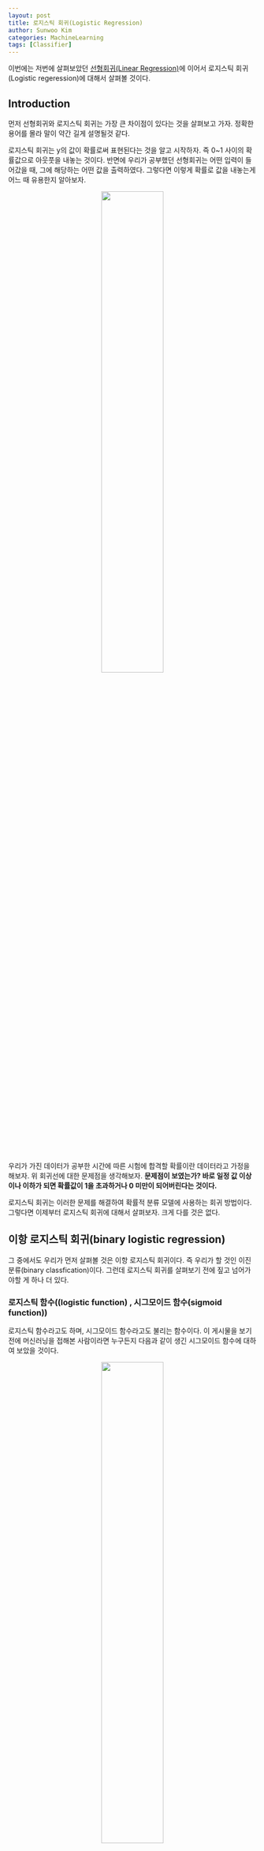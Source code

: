 ```yaml
---
layout: post
title: 로지스틱 회귀(Logistic Regression)
author: Sunwoo Kim
categories: MachineLearning
tags: [Classifier]
---
```


이번에는 저번에 살펴보았던 [선형회귀(Linear Regression)](https://sunshower76.github.io/machinelearning/2020/10/02/%EC%84%A0%ED%98%95%ED%9A%8C%EA%B7%80(LinearRegression)/)에 이어서 로지스틱 회귀(Logistic regeression)에 대해서 살펴볼 것이다.

## Introduction

먼저 선형회귀와 로지스틱 회귀는 가장 큰 차이점이 있다는 것을 살펴보고 가자. 정확한 용어를 몰라 말이 약간 길게 설명될것 같다.



로지스틱 회귀는 y의 값이 확률로써 표현된다는 것을 알고 시작하자. 즉 0~1 사이의 확률값으로 아웃풋을 내놓는 것이다. 반면에 우리가 공부했던 선형회귀는 어떤 입력이 들어갔을 때, 그에 해당하는 어떤 값을 출력하였다. 그렇다면 이렇게 확률로 값을 내놓는게 어느 때 유용한지 알아보자.

<center><img src="/public/img/LogisticRegression/img01.png" width="50%"></center>

우리가 가진 데이터가 공부한 시간에 따른 시험에 합격할 확률이란 데이터라고 가정을 해보자. 위  회귀선에 대한 문제점을 생각해보자. **문제점이 보였는가? 바로 일정 값 이상이나 이하가 되면 확률값이 1을 초과하거나 0 미만이 되어버린다는 것이다.**



로지스틱 회귀는 이러한 문제를 해결하여 확률적 분류 모델에 사용하는 회귀 방법이다. 그렇다면 이제부터 로지스틱 회귀에 대해서 살펴보자. 크게 다를 것은 없다.



## 이항 로지스틱 회귀(binary logistic regression)

그 중에서도 우리가 먼저 살펴볼 것은 이항 로지스틱 회귀이다. 즉 우리가 할 것인 이진 분류(binary classfication)이다.  그런데 로지스틱 회귀를 살펴보기 전에 짚고 넘어가야할 게 하나 더 있다.

### 로지스틱 함수((logistic function) , 시그모이드 함수(sigmoid function))

로지스틱 함수라고도 하며, 시그모이드 함수라고도 불리는 함수이다. 이 게시물을 보기전에 머신러닝을 접해본 사람이라면 누구든지 다음과 같이 생긴 시그모이드 함수에 대하여 보았을 것이다.

<center><img src="/public/img/LogisticRegression/img02.png" width="50%"></center>

사실 본적이 없어도 상관없다. 이제부터 설명할 것이기 때문이다. 그림에서 볼 수 있듯이 시그모이드 함수는 실수전체의 영역에서 값이 0과 1사이에 분포해있다. 이점을 생각해보면 우리가 가진 값을 시그모이드 함수 안에 넣으면 0과 1사이의 값으로 맵핑시킬 수 있음을 생각해볼 수 있다.  결론적으로 우리는 시그모이드 함수를 사용하여 0과 1사이의 확률로 y값을 바꾸어 문제를 다룬다는게 결론이다. 

### 승산(Odds)

우리가 시그모이드라는 식을 어떻게 얻게 되었을까에 대한 것을 생각해볼때 승산이라는 개념이 나온다. 어떻게 뉴럴넷의 출력($\vec{\beta}^T\vec{x}$) 을 확률값에 대응시킬까에 대한 방법(결론은 뉴럴넷의 출력이 확률의 로그 승산이 되면 된다.)을 생각하면서 보자.

<center><img src="/public/img/LogisticRegression/img03.png" width="50%"></center>

승산은 위와 같이 정의된다. 사실 위 식만 봐서는 승산이 뭘 의미하는지 잘 감이 안온다.  그 다음부터가 사실 중요한 부분이고 중간에 승산이 나오게 된다.



우리가 선형회귀에서 했던것을 생각해보자. 지금은 x의 개수가 많은 다중 선형회귀(multiple linear regression)의 경우이다. 로지스틱 회귀는 y의 값이 연속적인 값이라는 거에서 확률 값으로 바뀐것 뿐이다. 그 결과 식은 다음과 같이 쓸 수 있다.

<center><img src="/public/img/LogisticRegression/img04.png" width="50%"></center>

그런데 이때, 좌변=[0,1] 의 범위인데 반해, 우변=[$-\infin, +\infin$]의 범위의 값을 나타내므로 값의 범위가 맞지 않다.  그래서 이를 어떻게 해결할지 고민해보자.



참고한 ratsgo 님의 블로그의 설명에는 다음과 같이 설명이 나와있다.

<center><img src="/public/img/LogisticRegression/img05.png" width="50%"></center>

위의 문제를 해결하기 위한 방안으로, 좌변을 승산으로 만들어 준다 그러면 좌변의 범위=[0, $\infin$]으로 바뀌게 된다. 하지만 여전히 우변과 범위가 다르다.

<center><img src="/public/img/LogisticRegression/img06.png" width="50%"></center>

이때, 좌변에 로그를 씌워주게 되면 좌변의 범위=[$-\infin, +\infin$] 가 되어 우변의 범위와 같아지게 된다.

<center><img src="/public/img/LogisticRegression/img07.png" width="50%"></center>

그런데 이때 식을 P에 대하여 정리해보면 우리가 알던 로지스틱함수(시그모이드 함수)의 식이 나오게 된다는 맥락이다.



사실 이 함수를 발견하신 분께서 어떻게 발견하신지는 모르겠지만, 위와 같이 생각했을 수도 있고 아니면, **같은 집합 안에서 이진 분류를 가정할 때, 정보량 차이의 함수(위에서 보았던 승산) $log(p) - log(1-p)$ **을 함수로 나타내면 다음과 같다. 다음 그래프가 뉴럴넷의 출력이 된다는 것은 꽤 합리적이다. 1/2을 기준으로 해당 클래스일 확률이 높아지면 뉴럴넷의 출력이 양의 값으로 올라가고, 해당 클래스일 확률이 낮아지면 뉴럴넷의 출력이 음의값으로 높아지기 때문이다.

<center><img src="/public/img/LogisticRegression/img08.png" width="50%"></center>

즉 우리가 표현하고자 하는 집합의 이진분류에서, 확률 변화가 있을때, 정보량의 차이를 보니, 그 값이 1/2을 기준으로 음과 양(즉 해당 클래스이고, 아니고)로 나뉘고, 양으로 증가할 수록 값이 높아지고(해당 클래스일 확률이 높아지고), 음으로 증가할 수록 값이 낮아지고(해당 클래스가 아닐 확률이 증가 하고)하니 이를 뉴럴넷의 출력과 대응 시키면 좋겠다라고 생각했을 수도 있을것 같다는 생각을 했다. 즉 중요한것은 다음 세 가지이다.

1. 확률값으로 표현되는가
2. 회귀과 x값의 증가에 따라 y값이 증가하는 것처럼, 우리가 표현하고자 하는 함수도 해당 경향성을 가지고 있는가. 즉, 단조 증가인가 또, 음과 양(classification)할 수 있는 기준이1/2이 되는가.(동전을 던진다고 할 때, 앞면과 뒷면이 나올 확률이 똑같이 1/2인 것처럼.) 
3. 좌변과 우변의 범위가 같은가

그리고 위 함수는 이것을 충분히 만족시킨 것이다.



우리는 보통 이진 분류를 할 때, 그 기준값을 1/2로 잡는다. 과연 그러면 이 경우에서도 이렇게 나오는지 확인해보자.

<center><img src="/public/img/LogisticRegression/img09.png" width="50%"></center>

<center><img src="/public/img/LogisticRegression/img10.png" width="50%"></center>

데이터와 가중치의 곱이 0보다 크면 된다는 결과가 나와있다. 이것을 로지스틱 함수에 대입을 해보면 1/2라는 값이 나온다. 즉 우리의 생각과 일치하는 것도 확인해볼 수 있다.

### Log loss

이로써 중요한 것은 우리가 뉴럴 네트워크에서 나온 출력값을 시그모이드 함수에 입력으로 넣으면 [0,1]사이의 값의 확률값으로 출력을 바꿀수 있다는 것이었다.  그 점을 이용하여 loss식은 다음과 같아진다.

<center><img src="/public/img/LogisticRegression/img11.png" width="50%"></center>

우선 loss에 대한 기반은 데이터를 잘 예측할 수록 그 값이 낮아져야 한다는것이다.



y=1인 데이터에 대해서 살펴보자. 라벨링이 y=1이라고 되있는 데이터를 넣었을때, 좌측의 연두색term만 계산이 되고, 파란색인 우측 term은 1-y=1-1=0이되어 계산되지 않는다. 만약, 정확히 y=1이라고 예측을 한다면 log(h(z))=0이되어, loss=0이 된다.

만약 라벨링이 y=0인 데이터에 대해서 계산한다면 파란색 term이 계산되어 동일한 방식으로 작동하게 될 것이다. 

## 다항 로지스틱 회귀(Multiple logistic regression)

위의 경우는 **이항 분류(binary classification)**에 대해서 다루었다. 만약 분류하려는 클래스의 개수가 3, 4 개 ... n개가 된다면 어떻게 계산을 해야하는 것일까? 

### 방법1. n개의 독립적인 classifier(nerualNet)

<center><img src="/public/img/LogisticRegression/img12.png" width="70%"></center>

각 분류기에 데이터를 넣고 훈련 시키고, 결과를 얻으면 된다. 그런데 이것은 비효율적인 방법이다. 왜냐하면 n개의 클래스를 분류하려고 할때, n개의 이진 분류기 모두를 훈련시켜야 하기 때문이다. 그리고, 독립적인 classifier를 사용하다 보니, 각 class에 대해서 상대적인 확률의 값이 나오지 않게된다. 이게 어떤 말이냐면 우리가 보통 확률의 합은1이라고 하지만, 이 경우에는 1이 나오지 않게된다.



예를 들어, 분류기 1에서 1일 확률이 0.8 이라고 했으면, 분류기 2에서 2이 아닐확률 0.2 분류기 3에서 3이 아닐확률 0.1, 분류기 4에서 4이 아닐확률 0.2 ... 이렇게 독립적으로 확률이 나오게 된다는 것이다.

### 방법2. n-1개의 classifier

<center><img src="/public/img/LogisticRegression/img13.png" width="70%"></center>

다음은 n-1개의 classifier를 이용하는 방법이다. 이 부분을 작성하는데 ratsgo 님의 블로그의 글이 설명이 잘 나와있어 그 부분을 인용하고자 한다. n-1개의 classifier라고 하지만 사실 한개의 neural network에서 가중치 행렬의 차원을 늘리는 식으로 하여, 한 개의 뉴럴 네트워크에 모두 구성하거나, n-1개의 뉴럴 네트워크를 만든 후, 그 출력들을 모두 loss term에 묶어넣어 backpropagation하여 엮을 수도 있다. 이 방식은 복잡하기 때문에 우린는 보통 하나의 뉴럴 네트워크에서 해결을 하는 편이다.

그렇다면 이 방식은 어떻게 작동되는 것일까? **한개의 클래스를 기준으로 odds를 계산하는 방식이다.** 이번 예제에서는 클래스가 3개가 있다고 가정하고 설명을 하도록 하겠다.

<center><img src="/public/img/LogisticRegression/img14.png" width="50%"></center>

클래스3을 기준으로 odds를 나타내면 다음과 같다. 그리고 이 odds를 위에 했던것과 같은 과정을 이용하여 확률에 대해서 정리하면 다음과 같이 나타낼수 있다.

<center><img src="/public/img/LogisticRegression/img15.png" width="50%"></center>

이것은 **P(Y=3) = 1-P(Y=1)-P(Y=2)**라는 점을 이용하여 유도하였다. 직접 집어넣어 식을 계산해보면 위와같은 식이 나오게된다. 마지막에 Y=3부분에 분자가 1인 이유는 **1=P(Y=1)+P(Y=2)P(Y=3)을 만족시켜야하기 때문이다.

<center><img src="/public/img/LogisticRegression/img16.png" width="50%"></center>

이를 K개의 클래스에 대해서 일반화하면 위와 같은 식이나오게된다.



그렇다면 이런 방법의 문제점은 무엇일까? **바로 마지막 클래스에 대한 회귀계수가 존재하지 않는 것이다.** 이것이 의미하는 바는 무엇일까? 바로 마지막 클래스에 대한 표현이 다른 클래스의 회귀계수아 암시적(implicitly)하게 녹아들어있다는 것이다. 이것은 뉴럴 네트워크가 해당 클래스에 대한 설명을 더 어렵게 만들고, 클래스들끼리 더욱 dependent하게 만드는 효과를 만들게 된다.

### 방법3. Softmax를 이용한 방법 (우리가 이용할 방법이다.)

위의 문제를 해결하기 위해 우리는 어떻게 해야할까? 바로 마지막 클래스에 대해서도 회귀 계수를 구하는 작업을 해야한다. 이를 위하여 우리는 다음과 같은 작업을 수행한다.

**확률은 승산(odds)보다 0을 제외한 범위에서 작다는 점을 이용하여 식을 다음과 같이 고쳐준다.**

<center><img src="/public/img/LogisticRegression/img17.png" width="50%"></center>

<center><img src="/public/img/LogisticRegression/img18.png" width="50%"></center>

여기서 log(Z)는 임의의 상수이다.



위 식을 특정 클래스c에 속할 확률에 대해서 정리하면 다음과 같이 정리가 된다.

<center><img src="/public/img/LogisticRegression/img19.png" width="50%"></center>



그리고 **확률의 합=1**이라는 점을 이용하여 Z의 값을 이끌어낸다.

<center><img src="/public/img/LogisticRegression/img20.png" width="50%"></center>

그래서 여태까지 유도했던걸 합쳐 정리하면 우리가 알고있는 소프트맥스를 이끌어낼 수 있다.

<center><img src="/public/img/LogisticRegression/img21.png" width="70%"></center>



이로써 우리는 마지막 클래스k에 대해서도 회귀계수를 이용하여 표현할 수 있게되었다. 이 회귀계수는 뉴럴 네트워크의 가중치로써 표현이 될것이다. 마지막으로 우리는 다항 로지스틱회귀와 소프트맥스의 연관성을 살펴볼 수도 있었다는 것을 알아두자.















## Reference

[ratsgo's blog: 로지스틱 회귀](https://ratsgo.github.io/machine%20learning/2017/04/02/logistic/)

[아무튼 워라벨: 로지스틱회귀(Logistic Regression) 쉽게 이해하기](http://hleecaster.com/ml-logistic-regression-concept/)

